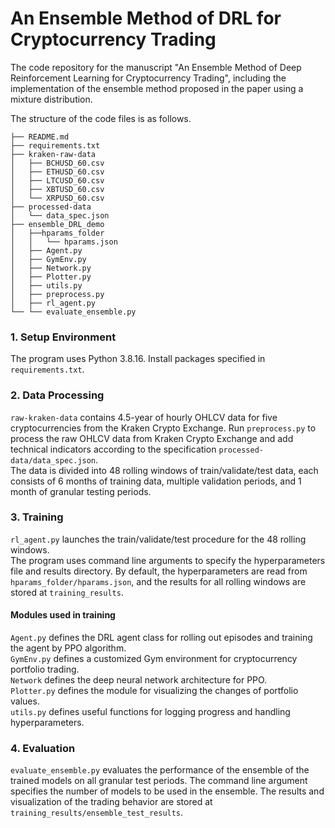# An Ensemble Method of DRL for Cryptocurrency Trading

The code repository for the manuscript "An Ensemble Method of Deep Reinforcement Learning for Cryptocurrency Trading", including the implementation of the ensemble method proposed in the paper using a mixture distribution.

The structure of the code files is as follows.
```angular2html
├── README.md
├── requirements.txt
├── kraken-raw-data
│   ├── BCHUSD_60.csv
│   ├── ETHUSD_60.csv
│   ├── LTCUSD_60.csv
│   ├── XBTUSD_60.csv
│   └── XRPUSD_60.csv
├── processed-data
│   └── data_spec.json
├── ensemble_DRL_demo
│   ├──hparams_folder
│   │   └── hparams.json
│   ├── Agent.py
│   ├── GymEnv.py
│   ├── Network.py
│   ├── Plotter.py
│   ├── utils.py
│   ├── preprocess.py
│   ├── rl_agent.py
└── └── evaluate_ensemble.py
```
### 1. Setup Environment
The program uses Python 3.8.16. Install packages specified in `requirements.txt`.

### 2. Data Processing
`raw-kraken-data` contains 4.5-year of hourly OHLCV data for five cryptocurrencies from the Kraken Crypto Exchange. Run `preprocess.py` to process the raw OHLCV data from Kraken Crypto Exchange and add technical indicators according to the specification `processed-data/data_spec.json`. \
The data is divided into 48 rolling windows of train/validate/test data, each consists of 6 months of training data, multiple validation periods, and 1 month of granular testing periods.

### 3. Training
`rl_agent.py` launches the train/validate/test procedure for the 48 rolling windows. \
The program uses command line arguments to specify the hyperparameters file and results directory. By default, the hyperparameters are read from `hparams_folder/hparams.json`, and the results for all rolling windows are stored at `training_results`.
#### Modules used in training
`Agent.py` defines the DRL agent class for rolling out episodes and training the agent by PPO algorithm. \
`GymEnv.py` defines a customized Gym environment for cryptocurrency portfolio trading. \
`Network` defines the deep neural network architecture for PPO. \
`Plotter.py` defines the module for visualizing the changes of portfolio values. \
`utils.py` defines useful functions for logging progress and handling hyperparameters.

### 4. Evaluation
`evaluate_ensemble.py` evaluates the performance of the ensemble of the trained models on all granular test periods. The command line argument specifies the number of models to be used in the ensemble. The results and visualization of the trading behavior are stored at `training_results/ensemble_test_results`.
